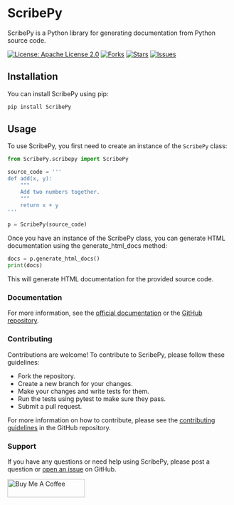 # ScribePy

ScribePy is a Python library for generating documentation from Python source code.

[![License: Apache License 2.0](https://img.shields.io/badge/License-Apache%202.0-blue.svg)](https://opensource.org/licenses/Apache-2.0)
[![Forks](https://img.shields.io/github/forks/hipnologo/ScribePy)](https://github.com/hipnologo/ScribePy/network/members)
[![Stars](https://img.shields.io/github/stars/hipnologo/ScribePy)](https://github.com/hipnologo/ScribePy/stargazers)
[![Issues](https://img.shields.io/github/issues/hipnologo/ScribePy)](https://github.com/hipnologo/ScribePy/issues)

## Installation

You can install ScribePy using pip:

``` bash
pip install ScribePy
```

## Usage

To use ScribePy, you first need to create an instance of the `ScribePy` class:

```python
from ScribePy.scribepy import ScribePy

source_code = '''
def add(x, y):
    """
    Add two numbers together.
    """
    return x + y
'''

p = ScribePy(source_code)
```

Once you have an instance of the ScribePy class, you can generate HTML documentation using the generate_html_docs method:

```python
docs = p.generate_html_docs()
print(docs)
```

This will generate HTML documentation for the provided source code.

### Documentation
For more information, see the [official documentation](https://pypi.org/project/ScribePy/) or the [GitHub repository](https://pypi.org/project/ScribePy/).

### Contributing
Contributions are welcome! To contribute to ScribePy, please follow these guidelines:

* Fork the repository.
* Create a new branch for your changes.
* Make your changes and write tests for them.
* Run the tests using pytest to make sure they pass.
* Submit a pull request.

For more information on how to contribute, please see the [contributing guidelines](https://github.com/hipnologo/ScribePy/blob/main/CONTRIBUTING.md) in the GitHub repository.

### Support
If you have any questions or need help using ScribePy, please post a question or [open an issue](https://github.com/hipnologo/ScribePy/issues) on GitHub.

<a href="https://www.buymeacoffee.com/hipnologod" target="_blank"><img src="https://cdn.buymeacoffee.com/buttons/default-orange.png" alt="Buy Me A Coffee" height="41" width="174"></a>
